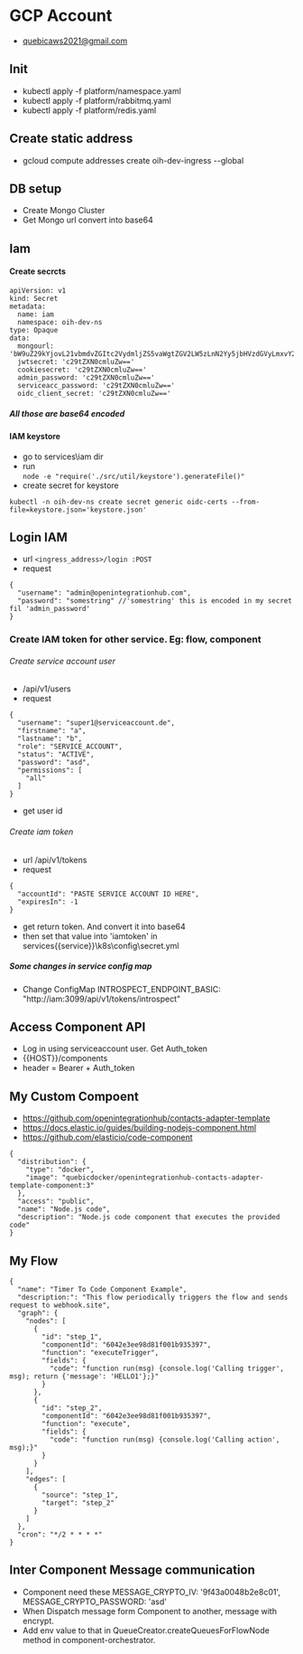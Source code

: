 # GCP Account
* quebicaws2021@gmail.com

## Init
* kubectl apply -f platform/namespace.yaml
* kubectl apply -f platform/rabbitmq.yaml
* kubectl apply -f platform/redis.yaml

## Create static address
* gcloud compute addresses create oih-dev-ingress --global

## DB setup
* Create Mongo Cluster
* Get Mongo url convert into base64

## Iam
#### Create secrcts
```
apiVersion: v1
kind: Secret
metadata:
  name: iam
  namespace: oih-dev-ns
type: Opaque
data:
  mongourl: 'bW9uZ29kYjovL21vbmdvZGItc2VydmljZS5vaWgtZGV2LW5zLnN2Yy5jbHVzdGVyLmxvY2FsL2lhbQ=='
  jwtsecret: 'c29tZXN0cmluZw=='
  cookiesecret: 'c29tZXN0cmluZw=='
  admin_password: 'c29tZXN0cmluZw=='
  serviceacc_password: 'c29tZXN0cmluZw=='
  oidc_client_secret: 'c29tZXN0cmluZw=='
```
##### All those are base64 encoded

#### IAM keystore
* go to services\iam dir
* run  
```node -e "require('./src/util/keystore').generateFile()"```
* create secret for keystore
```
kubectl -n oih-dev-ns create secret generic oidc-certs --from-file=keystore.json='keystore.json'
```

## Login IAM
* url ```<ingress_address>/login :POST```
* request
```
{
  "username": "admin@openintegrationhub.com",
  "password": "somestring" //'somestring' this is encoded in my secret fil 'admin_password' 
}
```

### Create IAM token for other service. Eg: flow, component
###### Create service account user
* /api/v1/users
* request
```
{
  "username": "super1@serviceaccount.de",
  "firstname": "a",
  "lastname": "b",
  "role": "SERVICE_ACCOUNT",
  "status": "ACTIVE",
  "password": "asd",
  "permissions": [
    "all"
  ]
}
```
* get user id

###### Create iam token
* url /api/v1/tokens
* request
```
{
  "accountId": "PASTE SERVICE ACCOUNT ID HERE",
  "expiresIn": -1
}
```
* get return token. And convert it into base64
* then set that value into 'iamtoken' in services\{{service}}\k8s\config\secret.yml

##### Some changes in service config map
* Change ConfigMap INTROSPECT_ENDPOINT_BASIC: "http://iam:3099/api/v1/tokens/introspect"

## Access Component API
* Log in using serviceaccount user. Get Auth_token
* {{HOST}}/components
* header = Bearer + Auth_token


## My Custom Compoent
* https://github.com/openintegrationhub/contacts-adapter-template
* https://docs.elastic.io/guides/building-nodejs-component.html
* https://github.com/elasticio/code-component
```
{
  "distribution": {
    "type": "docker",
    "image": "quebicdocker/openintegrationhub-contacts-adapter-template-component:3"
  },
  "access": "public",
  "name": "Node.js code",
  "description": "Node.js code component that executes the provided code"
}
```

## My Flow
```
{
  "name": "Timer To Code Component Example",
  "description:": "This flow periodically triggers the flow and sends request to webhook.site",
  "graph": {
    "nodes": [
      {
        "id": "step_1",
        "componentId": "6042e3ee98d81f001b935397",
        "function": "executeTrigger",
        "fields": {
          "code": "function run(msg) {console.log('Calling trigger', msg); return {'message': 'HELLO1'};}"
        }
      },
	  {
        "id": "step_2",
        "componentId": "6042e3ee98d81f001b935397",
        "function": "execute",
        "fields": {
          "code": "function run(msg) {console.log('Calling action', msg);}"
        }
      }
    ],
    "edges": [
      {
        "source": "step_1",
        "target": "step_2"
      }
    ]
  },
  "cron": "*/2 * * * *"
}
```

## Inter Component Message communication
* Component need these MESSAGE_CRYPTO_IV: '9f43a0048b2e8c01', MESSAGE_CRYPTO_PASSWORD: 'asd'
* When Dispatch message form Component to another, message with encrypt.
* Add env value to that in QueueCreator.createQueuesForFlowNode method in component-orchestrator.
